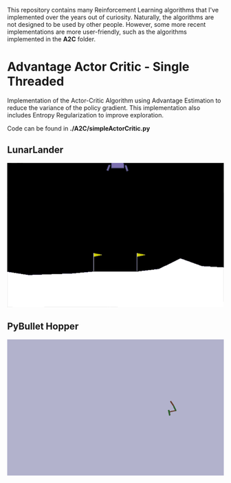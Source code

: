 This repository contains many Reinforcement Learning algorithms that I've implemented over the years out of curiosity. Naturally, the algorithms are not designed to be used by other people. However, some more recent implementations are more user-friendly, such as the algorithms implemented in the **A2C** folder.

# Advantage Actor Critic - Single Threaded
Implementation of the Actor-Critic Algorithm using Advantage Estimation to reduce the variance of the policy gradient. This implementation also includes Entropy Regularization to improve exploration.

Code can be found in **./A2C/simpleActorCritic.py**

## LunarLander
![Easteregg Text](./A2C/trained_models/LunarLander/lunarLander.gif)

## PyBullet Hopper
![Easteregg Text](./A2C/trained_models/PyBulletHopper/hopper.gif)